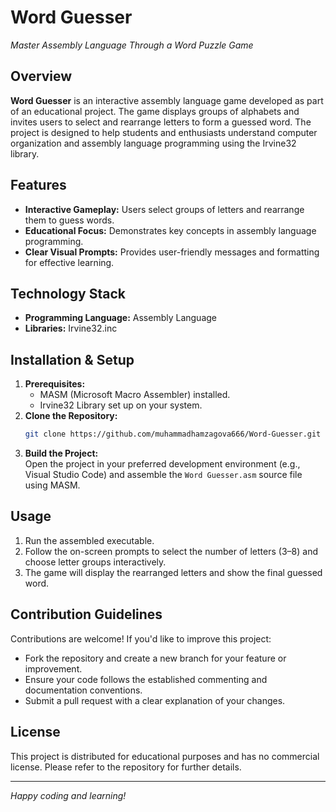 # Word Guesser
*Master Assembly Language Through a Word Puzzle Game*

## Overview
**Word Guesser** is an interactive assembly language game developed as part of an educational project. The game displays groups of alphabets and invites users to select and rearrange letters to form a guessed word. The project is designed to help students and enthusiasts understand computer organization and assembly language programming using the Irvine32 library.

## Features
- **Interactive Gameplay:** Users select groups of letters and rearrange them to guess words.
- **Educational Focus:** Demonstrates key concepts in assembly language programming.
- **Clear Visual Prompts:** Provides user-friendly messages and formatting for effective learning.

## Technology Stack
- **Programming Language:** Assembly Language
- **Libraries:** Irvine32.inc

## Installation & Setup
1. **Prerequisites:**  
   - MASM (Microsoft Macro Assembler) installed.
   - Irvine32 Library set up on your system.
2. **Clone the Repository:**  
   ```sh
   git clone https://github.com/muhammadhamzagova666/Word-Guesser.git
   ```
3. **Build the Project:**  
   Open the project in your preferred development environment (e.g., Visual Studio Code) and assemble the `Word Guesser.asm` source file using MASM.

## Usage
1. Run the assembled executable.  
2. Follow the on-screen prompts to select the number of letters (3–8) and choose letter groups interactively.
3. The game will display the rearranged letters and show the final guessed word.

## Contribution Guidelines
Contributions are welcome! If you'd like to improve this project:
- Fork the repository and create a new branch for your feature or improvement.
- Ensure your code follows the established commenting and documentation conventions.
- Submit a pull request with a clear explanation of your changes.

## License
This project is distributed for educational purposes and has no commercial license. Please refer to the repository for further details.

---

*Happy coding and learning!*
